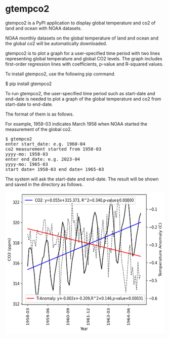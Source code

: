 # gtempco2

gtempco2 is a PyPI application to display global temperature and co2 of land and ocean with NOAA datasets.

NOAA monthly datasets on the global temperature of land and ocean and the global co2 will be automatically downloaded. 

gtempco2 is to plot a graph for a user-specified time period with two lines representing global temperature and global CO2 levels. The graph includes first-order regression lines with coefficients, p-value and R-squared values.

To install gtempco2, use the following pip command.

$ pip install gtempco2

To run gtempco2, the user-specified time period such as start-date and end-date is needed to plot a graph of the global temperature and co2 from start-date to end-date. 

The format of them is as follows.

For example, 1958-03 indicates March 1958 when NOAA started the measurement of the global co2.

<pre>
$ gtempco2
enter start_date: e.g. 1960-04
co2 measurement started from 1958-03
yyyy-mo: 1958-03
enter end_date: e.g. 2023-04
yyyy-mo: 1965-03
start_date= 1958-03 end_date= 1965-03
</pre>

The system will ask the start-date and end-date. The result will be shown and saved in the directory as follows.

<img src='https://github.com/y-takefuji/gtempco2/raw/main/1958-03_1965-03.png' height=450 width=600>

